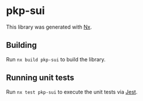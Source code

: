 # pkp-sui

This library was generated with [Nx](https://nx.dev).

## Building

Run `nx build pkp-sui` to build the library.

## Running unit tests

Run `nx test pkp-sui` to execute the unit tests via [Jest](https://jestjs.io).
